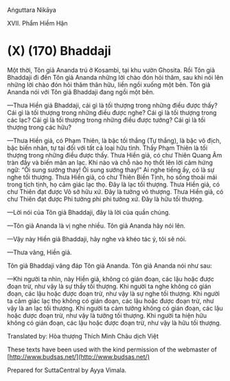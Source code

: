  

Aṅguttara Nikāya

XVII. Phẩm Hiềm Hận

# (X) (170) Bhaddaji

Một thời, Tôn giả Ananda trú ở Kosambì, tại khu vườn Ghosita. Rồi Tôn giả Bhaddaji đi đến Tôn giả Ananda những lời chào đón hỏi thăm, sau khi nói lên những lời chào đón hỏi thăm thân hữu, liền ngồi xuống một bên. Tôn giả Ananda nói với Tôn giả Bhaddaji đang ngồi một bên.

—Thưa Hiền giả Bhaddaji, cái gì là tối thượng trong những điều được thấy? Cái gì là tối thượng trong những điều được nghe? Cái gì là tối thượng trong các lạc? Cái gì là tối thượng trong những điều được tưởng? Cái gì là tối thượng trong các hữu?

—Thưa Hiền giả, có Phạm Thiên, là bậc tối thắng (Tự thắng), là bậc vô địch, bậc biến nhãn, tự tại đối với tất cả loại hữu tình. Thấy Phạm Thiên là tối thượng trong những điều được thấy. Thưa Hiền giả, có chư Thiên Quang Âm tràn đầy và biến mãn an lạc. Khi nào và chỗ nào họ thốt lên lời cảm hứng ngữ: “Ôi sung sướng thay! Ôi sung sướng thay!” Ai nghe tiếng ấy, có là sự nghe tối thượng. Thưa Hiền giả, có chư Thiên Biến Tịnh, họ sống thoải mái trong tịch tịnh, họ cảm giác lạc thọ. Ðây là lạc tối thượng. Thưa Hiền giả, có chư Thiên đạt được Vô sở hữu xứ. Ðây là tưởng vô thượng. Thưa Hiền giả, có chư Thiên đạt được Phi tưởng phi phi tưởng xứ. Ðây là hữu tối thượng.

—Lời nói của Tôn giả Bhaddaji, đây là lời của quần chúng.

—Tôn giả Ananda là vị nghe nhiều. Tôn giả Ananda hãy nói lên.

—Vậy này Hiền giả Bhaddaji, hãy nghe và khéo tác ý, tôi sẽ nói.

—Thưa vâng, Hiền giả.

Tôn giả Bhaddaji vâng đáp Tôn giả Ananda. Tôn giả Ananda nói như sau:

—Khi người ta nhìn, này Hiền giả, không có gián đoạn, các lậu hoặc được đoạn trừ, như vậy là sự thấy tối thượng. Khi người ta nghe không có gián đoạn, các lậu hoặc được đoạn trừ, như vậy là sự nghe tối thượng. Khi người ta cảm giác lạc thọ không có gián đoạn, các lậu hoặc được đoạn trừ, như vậy là an lạc tối thượng. Khi người ta cảm tưởng không có gián đoạn, các lậu hoặc được đoạn trừ, như vậy là tưởng tối thượng. Khi người ta hiện hữu không có gián đoạn, các lậu hoặc được đoạn trừ, như vậy là hữu tối thượng.

Translated by: Hòa thượng Thích Minh Châu dịch Việt

These texts have been used with the kind permission of the webmaster of [http://www.budsas.net/](http://www.budsas.net/)

Prepared for SuttaCentral by Ayya Vimala.